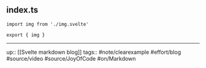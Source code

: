 ## index.ts

```
import img from './img.svelte'

export { img }
```

---
up:: [[Svelte markdown blog]]
tags:: #note/clearexample #effort/blog #source/video #source/JoyOfCode #on/Markdown 
